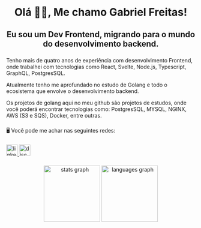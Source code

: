<h1 align="center">Olá 👋🏻, Me chamo Gabriel Freitas!</h1>

###

<h2 align="center">Eu sou um Dev Frontend, migrando para o mundo do desenvolvimento backend.</h2>

###

<p align="left"></p>

###

<p align="left"> Tenho mais de quatro anos de experiência com desenvolvimento Frontend, onde trabalhei com tecnologias como React, Svelte, Node.js, Typescript, GraphQL, PostgresSQL.</p>

<p align="left"> Atualmente tenho me aprofundado no estudo de Golang e todo o ecosistema que envolve o desenvolvimento backend. </p>

<p align="left"> Os projetos de golang aqui no meu github são projetos de estudos, onde você poderá encontrar tecnologias como: PostgresSQL, MYSQL, NGINX, AWS (S3 e SQS), Docker, entre outras. </p>

###

<p align="left">🖥 Você pode me achar nas seguintes redes:  </p>

###

<div align="left">
  <a href="https://www.linkedin.com/in/gabriel-freitas-978896b8/" target="_blank">
    <img src="https://raw.githubusercontent.com/maurodesouza/profile-readme-generator/master/src/assets/icons/social/linkedin/default.svg" width="30" height="30" alt="linkedin logo"  />
  </a>
  <a href="Gabriel Freitas#3267" target="_blank">
    <img src="https://raw.githubusercontent.com/maurodesouza/profile-readme-generator/master/src/assets/icons/social/discord/default.svg" width="30" height="30" alt="discord logo"  />
  </a>
</div>

###

<div align="center">
  <img src="https://github-readme-stats.vercel.app/api?hide_title=false&hide_rank=false&show_icons=true&include_all_commits=true&count_private=true&disable_animations=false&theme=dracula&locale=en&hide_border=false&username=FreitasGabriel" height="150" alt="stats graph"  />
  <img src="https://github-readme-stats.vercel.app/api/top-langs?locale=en&hide_title=false&layout=compact&card_width=320&langs_count=5&theme=dracula&hide_border=false&username=FreitasGabriel" height="150" alt="languages graph"  />
</div>
